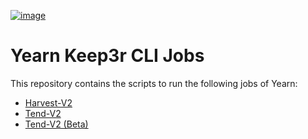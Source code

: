 [![image](https://img.shields.io/npm/v/@yfi/keep3r-cli-jobs.svg?style=flat-square)](https://www.npmjs.org/package/@yfi/keep3r-cli-jobs)

# Yearn Keep3r CLI Jobs

This repository contains the scripts to run the following jobs of Yearn:

- [Harvest-V2](https://github.com/yearn/keep3r-cli-jobs/blob/src/mainnet/harvest-v2/README.md)
- [Tend-V2](https://github.com/yearn/keep3r-cli-jobs/blob/src/mainnet/tend-v2/README.md)
- [Tend-V2 (Beta)](https://github.com/yearn/keep3r-cli-jobs/blob/src/mainnet/tend-v2-2/README.md)
